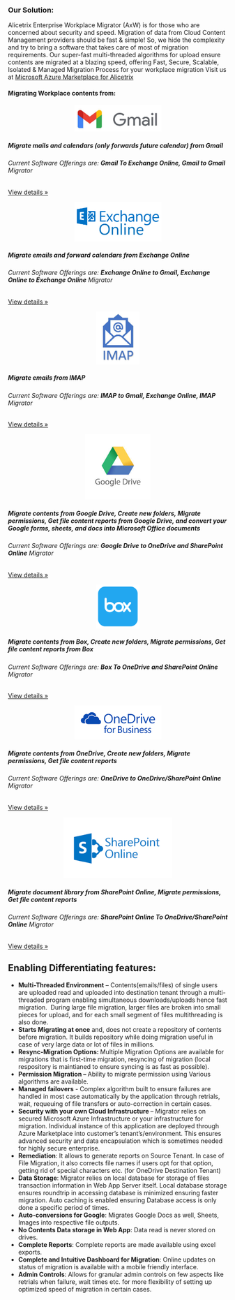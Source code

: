 <div class="container">
<p>
      &nbsp;

</p>
</div>
<div class="row">
        <div class="col-md-12">
         <h3 class="featurette-heading"><strong>Our Solution: </strong></h3>
            <p class="lead"> 
                Alicetrix Enterprise Workplace Migrator (AxW) is for those who are concerned about security and speed. Migration of data from Cloud Content Management providers should be fast &amp; simple! So, we hide the complexity and try to bring a software that takes care of most of migration requirements. Our super-fast multi-threaded algorithms for upload ensure contents are migrated at a blazing speed, offering Fast, Secure, Scalable, Isolated &amp; Managed Migration Process for your workplace migration
                Visit us at <a href="https://azuremarketplace.microsoft.com/en-us/marketplace/apps/alicetrix.o365filemigrator">Microsoft Azure Marketplace for Alicetrix</a>     
            </p>   
        </div>
        
</div>
      

<div class="row bg-dark">
        <div class="col-lg-12">
            <h4 class="featurette-heading">Migrating Workplace contents from: </h4>
        </div>
</div>
<div class="row">
        <div class="col-lg-4" style="text-align:center">
            <img class="img-fluid " src="/localhost_files/newgmaillogo.0.jpg" alt="" width="200">
        </div>
        <div class="col-lg-8">
            <h5>Migrate mails and calendars (only forwards future calendar) from Gmail</h5>
            <h6> Current Software Offerings are: <b>Gmail To Exchange Online, Gmail to Gmail</b> Migrator </h6>
            <p><a class="btn btn-secondary" href="/home/about" role="button">View details &raquo;</a></p>
        </div>
</div>
<div class="row">
        <div class="col-lg-4"  style="text-align:center">
            <img class="img-fluid" src="/localhost_files/exchange-online-logo.png" alt="" width="200">
        </div><!-- /.col-lg-4 -->
        <div class="col-lg-8">
            <h5>Migrate emails and forward calendars from Exchange Online</h5>
            <h6> Current Software Offerings are: <b>Exchange Online to Gmail, Exchange Online to Exchange Online</b> Migrator </h6>
            <p><a class="btn btn-secondary" href="/about" role="button">View details &raquo;</a></p>
        </div>
</div>    
<div class="row">
    <div class="col-lg-4" style="text-align:center">        
        <img class="img-fluid" src="/localhost_files/imap.jpg" alt="" width="100">
    </div>
    <div class="col-lg-8">
        <h5>Migrate emails from IMAP </h5>
        <h6> Current Software Offerings are: <b>IMAP to Gmail, Exchange Online, IMAP</b> Migrator </h6>
        <p><a class="btn btn-secondary" href="/about" role="button">View details &raquo;</a></p>
    </div><!-- /.col-lg-4 -->
</div>
<div class="row ">
    <div class="col-lg-4" style="text-align:center">
        <img class="img-fluid" src="/localhost_files/google.jpg" alt="" width="150">
    </div><!-- /.col-lg-4 -->
    <div class="col-lg-8">
        <h5>Migrate contents from Google Drive, Create new folders, Migrate permissions, Get file content reports from Google Drive, and convert your Google forms, sheets, and docs into Microsoft Office documents</h5>
        <h6> Current Software Offerings are: <b>Google Drive to OneDrive and SharePoint Online</b> Migrator </h6>
        <p><a class="btn btn-secondary" href="/about" role="button">View details &raquo;</a></p>
    </div><!-- /.col-lg-4 -->
</div><!-- /.row -->
<div class="row ">
    <div class="col-lg-4" style="text-align:center">
        <img class="img-fluid " src="/localhost_files/box_logo.png" alt="" width="100">
    </div><!-- /.col-lg-4 -->
    <div class="col-lg-8">
        <h5>Migrate contents from Box, Create new folders, Migrate permissions, Get file content reports from Box</h5>
        <h6> Current Software Offerings are: <b>Box To OneDrive and SharePoint Online</b> Migrator </h6>
        <p><a class="btn btn-secondary" href="/about" role="button">View details &raquo;</a></p>
    </div><!-- /.col-lg-4 -->
</div><!-- /.row -->
<div class="row ">
    <div class="col-lg-4" style="text-align:center">
        <img class="img-fluid" src="/localhost_files/onedriveforbusiness.png" alt="" width="200">
    </div><!-- /.col-lg-4 -->
    <div class="col-lg-8">
        <h5>Migrate contents from OneDrive, Create new folders, Migrate permissions, Get file content reports</h5>
        <h6> Current Software Offerings are: <b>OneDrive to OneDrive/SharePoint Online</b> Migrator </h6>
        <p><a class="btn btn-secondary" href="/about" role="button">View details &raquo;</a></p>
    </div><!-- /.col-lg-4 -->
</div>
<div class="row ">
    <div class="col-lg-4" style="text-align:center">
        <img class="img-fluid " src="/localhost_files/sharepoint.png" alt="" width="250">
    </div><!-- /.col-lg-4 -->
    <div class="col-lg-8">
        <h5>Migrate document library from SharePoint Online, Migrate permissions, Get file content reports</h5>
        <h6> Current Software Offerings are: <b>SharePoint Online To OneDrive/SharePoint Online</b> Migrator </h6>
        <p><a class="btn btn-secondary" href="/about" role="button">View details &raquo;</a></p>
    </div><!-- /.col-lg-4 -->
</div>



<div class="row">
        <div class="col-lg-12">
            <h2>Enabling Differentiating features:</h2>        
            <div class="lead">   
                <ul>
                    <li><strong>Multi-Threaded Environment</strong> &ndash; Contents(emails/files) of single users are uploaded read and uploaded into destination tenant through a multi-threaded program enabling simultaneous downloads/uploads hence fast migration.&nbsp; During large file migration, larger files are broken into small pieces for upload, and for each small segment of files multithreading is also done.&nbsp;</li>
                    <li><strong>Starts Migrating at once</strong> and, does not create a repository of contents before migration. It builds repository while doing migration useful in case of very large data or lot of files in millions.</li>
                    <li><strong>Resync-Migration Options: </strong>Multiple Migration Options are available for migrations that is first-time migration, resyncing of migration (local respository is maintianed to ensure syncing is as fast as possible).</li>
                    <li><strong>Permission Migration &ndash; </strong>Ability to migrate permission using Various algorithms are available.</li>
                    <li><strong>Managed failovers</strong> - Complex algorithm built to ensure failures are handled in most case automatically by the application through retrials, wait, requeuing of file transfers or auto-correction in certain cases.</li>
                    <li><strong>Security with your own Cloud Infrastructure </strong>&ndash; Migrator relies on secured Microsoft Azure Infrastructure or your infrastructure for migration. Individual instance of this application are deployed through Azure Marketplace into customer&rsquo;s tenant&rsquo;s/environment. This ensures advanced security and data encapsulation which is sometimes needed for highly secure enterprise.</li>
                    <li><strong>Remediation</strong>: It allows to generate reports on Source Tenant. In case of File Migration, it also corrects file names if users opt for that option, getting rid of special characters etc. (for OneDrive Destination Tenant)</li>
                    <li><strong>Data Storage</strong>: Migrator relies on local database for storage of files transaction information in Web App Server itself. Local database storage ensures roundtrip in accessing database is minimized ensuring faster migration. Auto caching is enabled ensuring Database access is only done a specific period of times.</li>
                    <li><strong>Auto-conversions for Google</strong>: Migrates Google Docs as well, Sheets, Images into respective file outputs.</li>
                    <li><strong>No Contents Data storage in Web App</strong>: Data read is never stored on drives.</li>
                    <li><strong>Complete Reports</strong>: Complete reports are made available using excel exports.</li>
                    <li><strong>Complete and Intuitive Dashboard for Migration</strong>: Online updates on status of migration is available with a mobile friendly interface. </li>
                    <li><strong>Admin Controls</strong>: Allows for granular admin controls on few aspects like retrials when failure, wait times etc. for more flexibility of setting up optimized speed of migration in certain cases.</li>
                </ul>
            </div>
        </div><!-- /.col-lg-4 -->       
    </div><!-- /.row -->
